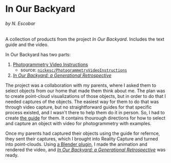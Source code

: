 # In Our Backyard

###### by N. Escobar

A collection of products from the project *In Our Backyard*. Includes the text guide and the video.

In Our Backyard has two parts:

1. [Photogrammetry Video Instructions](https://nickesc.github.io/PhotogrammetryVideoInstructions)
   - source: [`nickesc/PhotogrammetryVideoInstructions`](https://github.com/nickesc/PhotogrammetryVideoInstructions)
3. [*In Our Backyard: a Generational Retrospective*](https://www.youtube.com/watch?v=V9Pu-3cldVE)

The project was a collaboration with my parents, where I asked them to select objects from our home
that made them think about me. The plan was to create point-cloud visualizations of those objects,
but in order to do that I needed captures of the objects. The easiest way for them to do that was
through video capture, but no straightforward guides for that specific process existed, and I 
wasn't there to help them do it in person. So, I had to create [the guide](https://nickesc.github.io/PhotogrammetryVideoInstructions) for them. It contains 
thourough directions for how to select and capture an object with video for photogrammetry with
examples.

Once my parents had captured their objects using the guide for refernce, they sent their captures,
which I brought into Reality Capture and turned into point-clouds. Using [a Blender plugin](https://github.com/uhlik/bpy), I made 
the animation and rendered the video, and [*In Our Backyard: a Generational Retrospective*](https://www.youtube.com/watch?v=V9Pu-3cldVE) 
was ready.
